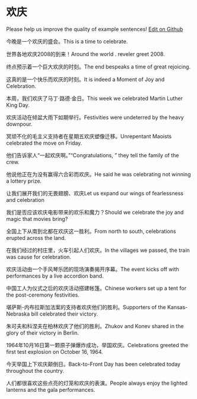 # 欢庆

Please help us improve the quality of example sentences! [Edit on Github](https://github.com/jiyushe/jiyu-example-sentence-source/blob/main/chinese/huanqing.md)

<p><span class="chinese">今晚是一个欢庆的盛会。</span><span class="english">This is a time to celebrate.</span></p>

<p><span class="chinese">世界各地欢庆2008的到来！</span><span class="english">Around the world . reveler greet 2008.</span></p>

<p><span class="chinese">终点预示着一个巨大欢庆的时刻。</span><span class="english">The end bespeaks a time of great rejoicing.</span></p>

<p><span class="chinese">这真的是一个快乐而欢庆的时刻。</span><span class="english">It is indeed a Moment of Joy and Celebration.</span></p>

<p><span class="chinese">本周，我们欢庆了马丁·路德·金日。</span><span class="english">This week we celebrated Martin Luther King Day.</span></p>

<p><span class="chinese">欢庆活动在倾盆大雨下如期举行。</span><span class="english">Festivities were undeterred by the heavy downpour.</span></p>

<p><span class="chinese">冥顽不化的毛主义支持者在星期五欢庆塑像迁移。</span><span class="english">Unrepentant Maoists celebrated the move on Friday.</span></p>

<p><span class="chinese">他们告诉家人“一起欢庆啊。”</span><span class="english">“Congratulations, ” they tell the family of the crew.</span></p>

<p><span class="chinese">他说他正在为没有赢得六合彩而欢庆。</span><span class="english">He said he was celebrating not winning a lottery prize.</span></p>

<p><span class="chinese">让我们展开我们的无畏翅膀、欢庆</span><span class="english">Let us expand our wings of fearlessness and celebration</span></p>

<p><span class="chinese">我们是否应该欢庆电影带来的欢乐和魔力？</span><span class="english">Should we celebrate the joy and magic that movies bring?</span></p>

<p><span class="chinese">全国上下从南到北都在欢庆这一胜利。</span><span class="english">From north to south, celebrations erupted across the land.</span></p>

<p><span class="chinese">在我们经过的村庄里，火车引起人们欢庆。</span><span class="english">In the villages we passed, the train was cause for celebration.</span></p>

<p><span class="chinese">欢庆活动由一个手风琴乐团的现场演奏揭开序幕。</span><span class="english">The event kicks off with performances by a live accordion band.</span></p>

<p><span class="chinese">中国工人为仪式之后的欢庆活动搭建帐篷。</span><span class="english">Chinese workers set up a tent for the post-ceremony festivities.</span></p>

<p><span class="chinese">堪萨斯-内布拉斯加法案的支持者欢庆他们的胜利。</span><span class="english">Supporters of the Kansas-Nebraska bill celebrated their victory.</span></p>

<p><span class="chinese">朱可夫和科涅夫在柏林欢庆了他们的胜利。</span><span class="english">Zhukov and Konev shared in the glory of their victory in Berlin.</span></p>

<p><span class="chinese">1964年10月16日第一颗原子弹爆炸成功，举国欢庆。</span><span class="english">Celebrations greeted the first test explosion on October 16, 1964.</span></p>

<p><span class="chinese">今天举国上下欢庆颠倒日。</span><span class="english">Back-to-Front Day has been celebrated today throughout the country.</span></p>

<p><span class="chinese">人们都很喜欢这些点亮的灯笼和欢庆的表演。</span><span class="english">People always enjoy the lighted lanterns and the gala performances.</span></p>

